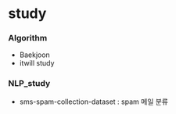 # study

### Algorithm
- Baekjoon
- itwill study

### NLP_study
- sms-spam-collection-dataset : spam 메일 분류
